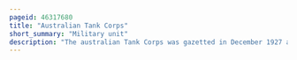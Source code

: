 ```yaml
---
pageid: 46317680
title: "Australian Tank Corps"
short_summary: "Military unit"
description: "The australian Tank Corps was gazetted in December 1927 and officially began its Existence the following Year. It received a small Number of Tanks in September 1929 and from this, Australia ’ s first armoured Unit – the 1st Tank Section – was formed, as Part of the Militia."
---
```

